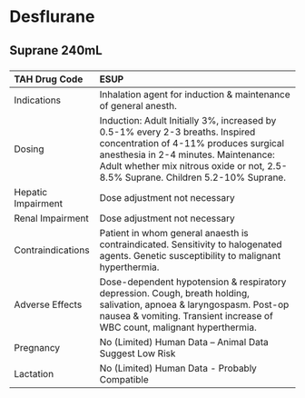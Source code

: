 # Desflurane

## Suprane 240mL

##### 

| TAH Drug Code      | ESUP                                                                                                                                                                                                                                                |
|:-------------------|:----------------------------------------------------------------------------------------------------------------------------------------------------------------------------------------------------------------------------------------------------|
| Indications        | Inhalation agent for induction & maintenance of general anesth.                                                                                                                                                                                     |
| Dosing             | Induction: Adult Initially 3%, increased by 0.5-1% every 2-3 breaths. Inspired concentration of 4-11% produces surgical anesthesia in 2-4 minutes. Maintenance: Adult whether mix nitrous oxide or not, 2.5-8.5% Suprane. Children 5.2-10% Suprane. |
| Hepatic Impairment | Dose adjustment not necessary                                                                                                                                                                                                                       |
| Renal Impairment   | Dose adjustment not necessary                                                                                                                                                                                                                       |
| Contraindications  | Patient in whom general anaesth is contraindicated. Sensitivity to halogenated agents. Genetic susceptibility to malignant hyperthermia.                                                                                                            |
| Adverse Effects    | Dose-dependent hypotension & respiratory depression. Cough, breath holding, salivation, apnoea & laryngospasm. Post-op nausea & vomiting. Transient increase of WBC count, malignant hyperthermia.                                                  |
| Pregnancy          | No (Limited) Human Data – Animal Data Suggest Low Risk                                                                                                                                                                                              |
| Lactation          | No (Limited) Human Data - Probably Compatible                                                                                                                                                                                                       |

